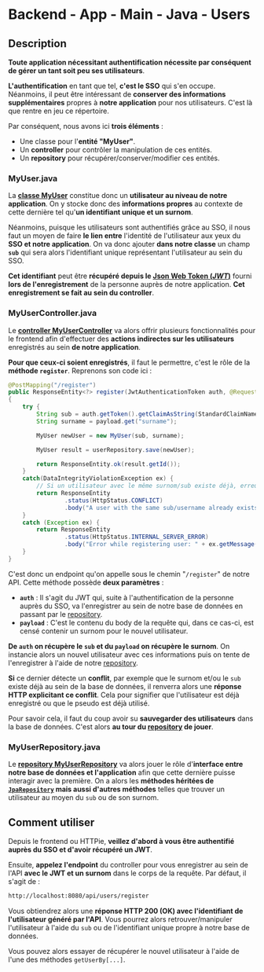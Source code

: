 # Backend - App - Main - Java - Users

## Description

**Toute application nécessitant authentification nécessite par conséquent de gérer un tant soit peu ses utilisateurs**.

**L'authentification** en tant que tel, **c'est le SSO** qui s'en occupe. Néanmoins, il peut être intéressant de **conserver des informations supplémentaires** propres à **notre application** pour nos utilisateurs. C'est là que rentre en jeu ce répertoire.

Par conséquent, nous avons ici **trois éléments** :

- Une classe pour l'**entité "MyUser"**.
- Un **controller** pour contrôler la manipulation de ces entités.
- Un **repository** pour récupérer/conserver/modifier ces entités.

### MyUser.java

La **[classe MyUser](./MyUser.java)** constitue donc un **utilisateur au niveau de notre application**. On y stocke donc des **informations propres** au contexte de cette dernière tel qu'**un identifiant unique et un surnom**.

Néanmoins, puisque les utilisateurs sont authentifiés grâce au SSO, il nous faut un moyen de faire **le lien entre** l'identité de l'utilisateur aux yeux du **SSO et notre application**. On va donc ajouter **dans notre classe** un champ **`sub`** qui sera alors l'identifiant unique représentant l'utilisateur au sein du SSO.

**Cet identifiant** peut être **récupéré depuis le [Json Web Token (*JWT*)](https://fr.wikipedia.org/wiki/JSON_Web_Token)** fourni **lors de l'enregistrement** de la personne auprès de notre application. **Cet enregistrement se fait au sein du controller**.

### MyUserController.java

Le **[controller MyUserController](./MyUserController.java)** va alors offrir plusieurs fonctionnalités pour le frontend afin d'effectuer des **actions indirectes sur les utilisateurs** enregistrés au sein **de notre application**.

**Pour que ceux-ci soient enregistrés**, il faut le permettre, c'est le rôle de la **méthode `register`**. Reprenons son code ici :

```java
@PostMapping("/register")
public ResponseEntity<?> register(JwtAuthenticationToken auth, @RequestBody Map<String, String> payload)
{
    try {
        String sub = auth.getToken().getClaimAsString(StandardClaimNames.SUB);
        String surname = payload.get("surname");

        MyUser newUser = new MyUser(sub, surname);

        MyUser result = userRepository.save(newUser);

        return ResponseEntity.ok(result.getId());
    }
    catch(DataIntegrityViolationException ex) {
        // Si un utilisateur avec le même surnom/sub existe déjà, erreur car colonne NOT NULL et UNIQUE
        return ResponseEntity
                .status(HttpStatus.CONFLICT)
                .body("A user with the same sub/username already exists !");
    }
    catch (Exception ex) {
        return ResponseEntity
                .status(HttpStatus.INTERNAL_SERVER_ERROR)
                .body("Error while registering user: " + ex.getMessage());
    }
}
```

C'est donc un endpoint qu'on appelle sous le chemin "`/register`" de notre API. Cette méthode possède **deux paramètres** :

- **`auth`** : Il s'agit du JWT qui, suite à l'authentification de la personne auprès du SSO, va l'enregistrer au sein de notre base de données en passant par le [repository](#myuserrepositoryjava).
- **`payload`** : C'est le contenu du body de la requête qui, dans ce cas-ci, est censé contenir un surnom pour le nouvel utilisateur.

**De `auth` on récupère le `sub` et du `payload` on récupère le surnom**. On instancie alors un nouvel utilisateur avec ces informations puis on tente de l'enregistrer à l'aide de notre [repository](#myuserrepositoryjava).

**Si** ce dernier détecte un **conflit**, par exemple que le surnom et/ou le `sub` existe déjà au sein de la base de données, il renverra alors une **réponse HTTP explicitant ce conflit**. Cela pour signifier que l'utilisateur est déjà enregistré ou que le pseudo est déjà utilisé.

Pour savoir cela, il faut du coup avoir su **sauvegarder des utilisateurs** dans la base de données. C'est alors **au tour du [repository](#myuserrepositoryjava) de jouer**.

### MyUserRepository.java

Le **[repository MyUserRepository](./MyUserRepository.java)** va alors jouer le rôle d'**interface entre notre base de données et l'application** afin que cette dernière puisse interagir avec la première. On a alors les **méthodes héritées de [`JpaRepository`](https://docs.spring.io/spring-data/jpa/docs/current/api/org/springframework/data/jpa/repository/JpaRepository.html) mais aussi d'autres méthodes** telles que trouver un utilisateur au moyen du `sub` ou de son surnom.

## Comment utiliser

Depuis le frontend ou HTTPie, **veillez d'abord à vous être authentifié auprès du SSO et d'avoir récupéré un JWT**.

Ensuite, **appelez l'endpoint** du controller pour vous enregistrer au sein de l'API **avec le JWT et un surnom** dans le corps de la requête. Par défaut, il s'agit de :

```sh
http://localhost:8080/api/users/register
```

Vous obtiendrez alors une **réponse HTTP 200 (OK) avec l'identifiant de l'utilisateur généré par l'API**. Vous pourrez alors retrouver/manipuler l'utilisateur à l'aide du `sub` ou de l'identifiant unique propre à notre base de données.

Vous pouvez alors essayer de récupérer le nouvel utilisateur à l'aide de l'une des méthodes `getUserBy[...]`.
